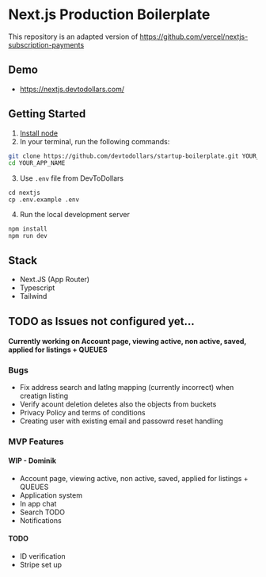 # Next.js Production Boilerplate

This repository is an adapted version of https://github.com/vercel/nextjs-subscription-payments 

## Demo

- https://nextjs.devtodollars.com/

## Getting Started

1. [Install node](https://nodejs.org/en/download)
2. In your terminal, run the following commands:

```bash
git clone https://github.com/devtodollars/startup-boilerplate.git YOUR_APP_NAME
cd YOUR_APP_NAME
```
3. Use `.env` file from DevToDollars
```
cd nextjs
cp .env.example .env
```
4. Run the local development server
```
npm install
npm run dev
```

## Stack

- Next.JS (App Router)
- Typescript
- Tailwind


## TODO as Issues not configured yet...

#### Currently working on  Account page, viewing active, non active, saved, applied for listings + QUEUES

### Bugs
* Fix address search and latlng mapping (currently incorrect) when creatign listing
* Verify acount deletion deletes also the objects from buckets
* Privacy Policy and terms of conditions
* Creating user with existing email and passowrd reset handling


### MVP Features

#### WIP - Dominik
* Account page, viewing active, non active, saved, applied for listings + QUEUES
* Application system
* In app chat
* Search
TODO
* Notifications


#### TODO
* ID verification
* Stripe set up 



